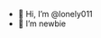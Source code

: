 - 👋 Hi, I’m @lonely011
- 👀 I’m newbie

<!---
lonely011/lonely011 is a ✨ special ✨ repository because its `README.md` (this file) appears on your GitHub profile.
You can click the Preview link to take a look at your changes.
--->
